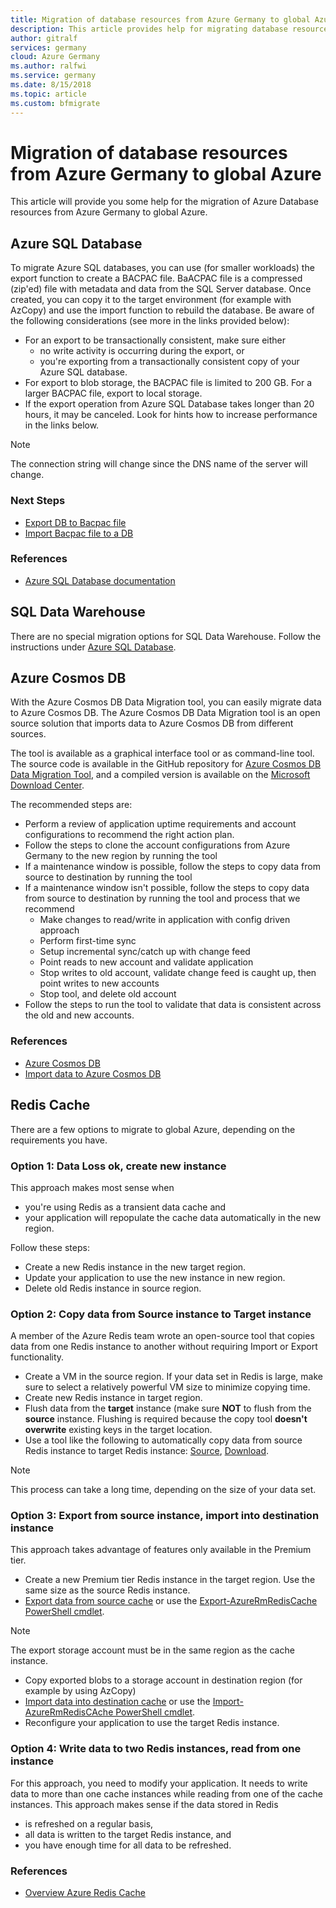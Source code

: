 ```yaml
---
title: Migration of database resources from Azure Germany to global Azure
description: This article provides help for migrating database resources from Azure Germany to global Azure
author: gitralf
services: germany
cloud: Azure Germany
ms.author: ralfwi 
ms.service: germany
ms.date: 8/15/2018
ms.topic: article
ms.custom: bfmigrate
---
```


# Migration of database resources from Azure Germany to global Azure

This article will provide you some help for the migration of Azure Database resources from Azure Germany to global Azure.

## Azure SQL Database

To migrate Azure SQL databases, you can use (for smaller workloads) the export function to create a BACPAC file. BaACPAC file is a compressed (zip'ed) file with metadata and data from the SQL Server database. Once created, you can copy it to the target environment (for example with AzCopy) and use the import function to rebuild the database. Be aware of the following considerations (see more in the links provided below):

- For an export to be transactionally consistent, make sure either
  - no write activity is occurring during the export, or
  - you're exporting from a transactionally consistent copy of your Azure SQL database.
- For export to blob storage, the BACPAC file is limited to 200 GB. For a larger BACPAC file, export to local storage.
- If the export operation from Azure SQL Database takes longer than 20 hours, it may be canceled. Look for hints how to increase performance in the links below.

> [!NOTE]
> The connection string will change since the DNS name of the server will change.

### Next Steps

- [Export DB to Bacpac file](../sql-database/sql-database-export.md)
- [Import Bacpac file to a DB](../sql-database/sql-database-import.md)

### References

- [Azure SQL Database documentation](https://docs.microsoft.com/azure/sql-database/)







## SQL Data Warehouse

There are no special migration options for SQL Data Warehouse. Follow the instructions under [Azure SQL Database](#azure-sql-database).







## Azure Cosmos DB

With the Azure Cosmos DB Data Migration tool, you can easily migrate data to Azure Cosmos DB. The Azure Cosmos DB Data Migration tool is an open source solution that imports data to Azure Cosmos DB from different sources.

The tool is available as a graphical interface tool or as command-line tool. The source code is available in the GitHub repository for [Azure Cosmos DB Data Migration Tool](https://github.com/azure/azure-documentdb-datamigrationtool), and a compiled version is available on the [Microsoft Download Center](http://www.microsoft.com/download/details.aspx?id=46436).

The recommended steps are:

- Perform a review of application uptime requirements and account configurations to recommend the right action plan.
- Follow the steps to clone the account configurations from Azure Germany to the new region by running the tool
- If a maintenance window is possible, follow the steps to copy data from source to destination by running the tool
- If a maintenance window isn't possible, follow the steps to copy data from source to destination by running the tool and process that we recommend
  - Make changes to read/write in application with config driven approach
  - Perform first-time sync
  - Setup incremental sync/catch up with change feed
  - Point reads to new account and validate application
  - Stop writes to old account, validate change feed is caught up, then point writes to new accounts
  - Stop tool, and delete old account
- Follow the steps to run the tool to validate that data is consistent across the old and new accounts.


### References

- [Azure Cosmos DB](../cosmos-db/introduction.md)
- [Import data to Azure Cosmos DB](../cosmos-db/import-data.md)








## Redis Cache

There are a few options to migrate to global Azure, depending on the requirements you have.

### Option 1: Data Loss ok, create new instance

This approach makes most sense when

- you're using Redis as a transient data cache and
- your application will repopulate the cache data automatically in the new region.

Follow these steps:

- Create a new Redis instance in the new target region.
- Update your application to use the new instance in new region.
- Delete old Redis instance in source region.

### Option 2: Copy data from Source instance to Target instance

A member of the Azure Redis team wrote an open-source tool that copies data from one Redis instance to another without requiring Import or Export functionality.

- Create a VM in the source region. If your data set in Redis is large, make sure to select a relatively powerful VM size to minimize copying time.
- Create new Redis instance in target region.
- Flush data from the **target** instance (make sure **NOT** to flush from the **source** instance. Flushing is required because the copy tool **doesn't overwrite** existing keys in the target location.
- Use a tool like the following to automatically copy data from source Redis instance to target Redis instance: [Source](https://github.com/deepakverma/redis-copy), [Download](https://github.com/deepakverma/redis-copy/releases/download/alpha/Release.zip).

> [!NOTE]
> This process can take a long time, depending on the size of your data set.

### Option 3: Export from source instance, import into destination instance

This approach takes advantage of features only available in the Premium tier.

- Create a new Premium tier Redis instance in the target region. Use the same size as the source Redis instance.
- [Export data from source cache](../redis-cache/cache-how-to-import-export-data.md) or use the [Export-AzureRmRedisCache PowerShell cmdlet](/powershell/module/azurerm.rediscache/export-azurermrediscache?view=azurermps-6.4.0).

> [!NOTE]
> The export storage account must be in the same region as the cache instance.

- Copy exported blobs to a storage account in destination region (for example by using AzCopy)
- [Import data into destination cache](../redis-cache/cache-how-to-import-export-data.md) or use the [Import-AzureRmRedisCAche PowerShell cmdlet](/powershell/module/azurerm.rediscache/import-azurermrediscache?view=azurermps-6.4.0).
- Reconfigure your application to use the target Redis instance.

### Option 4: Write data to two Redis instances, read from one instance

For this approach, you need to modify your application. It needs to write data to more than one cache instances while reading from one of the cache instances. This approach makes sense if the data stored in Redis
- is refreshed on a regular basis, 
- all data is written to the target Redis instance, and
- you have enough time for all data to be refreshed.

### References

- [Overview Azure Redis Cache](../redis-cache/cache-overview.md)
